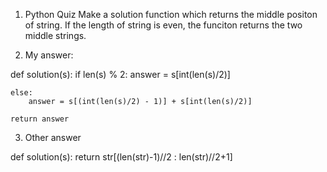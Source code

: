 
1. Python Quiz
 Make a solution function which returns the middle positon of string.
 If the length of string is even, the funciton returns the two middle strings.


2. My answer:

 def solution(s):
    if len(s) % 2:
        answer = s[int(len(s)/2)]

    else:
        answer = s[(int(len(s)/2) - 1)] + s[int(len(s)/2)]

    return answer

3. Other answer
 
 def solution(s):
 return str[(len(str)-1)//2 : len(str)//2+1]
 
